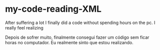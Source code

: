 # my-code-reading-XML

After suffering a lot I finally did a code without spending hours on the pc. I really feel realizing

Depois de sofrer muito, finalmente consegui fazer um código sem ficar horas no computador. Eu realmente sinto que estou realizando.
